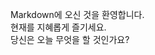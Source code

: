 Markdown에 오신 것을 환영합니다.<br>
현재를 지혜롭게 즐기세요.<br>
당신은 오늘 무엇을 할 것인가요?<br>
<p>
  <a href="https://naver.com"></a>
</p>
